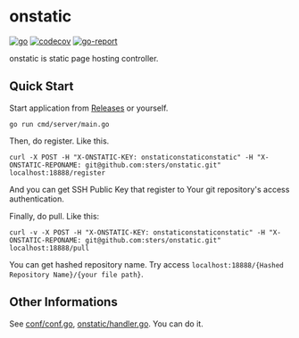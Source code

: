 # onstatic

[![go](https://github.com/sters/onstatic/workflows/Go/badge.svg)](https://github.com/sters/onstatic/actions?query=workflow%3AGo)
[![codecov](https://codecov.io/gh/sters/onstatic/branch/main/graph/badge.svg)](https://codecov.io/gh/sters/onstatic)
[![go-report](https://goreportcard.com/badge/github.com/sters/onstatic)](https://goreportcard.com/report/github.com/sters/onstatic)


onstatic is static page hosting controller.

## Quick Start

Start application from [Releases](https://github.com/sters/onstatic/releases) or yourself.
```
go run cmd/server/main.go
```

Then, do register. Like this.
```
curl -X POST -H "X-ONSTATIC-KEY: onstaticonstaticonstatic" -H "X-ONSTATIC-REPONAME: git@github.com:sters/onstatic.git" localhost:18888/register
```
And you can get SSH Public Key that register to Your git repository's access authentication.

Finally, do pull. Like this:
```
curl -v -X POST -H "X-ONSTATIC-KEY: onstaticonstaticonstatic" -H "X-ONSTATIC-REPONAME: git@github.com:sters/onstatic.git" localhost:18888/pull
```
You can get hashed repository name. Try access `localhost:18888/{Hashed Repository Name}/{your file path}`.



## Other Informations

See [conf/conf.go](conf/conf.go), [onstatic/handler.go](onstatic/handler.go). You can do it.

